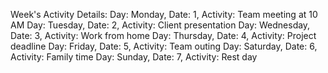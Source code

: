 Week's Activity Details:
Day: Monday, Date: 1, Activity: Team meeting at 10 AM
Day: Tuesday, Date: 2, Activity: Client presentation
Day: Wednesday, Date: 3, Activity: Work from home
Day: Thursday, Date: 4, Activity: Project deadline
Day: Friday, Date: 5, Activity: Team outing
Day: Saturday, Date: 6, Activity: Family time
Day: Sunday, Date: 7, Activity: Rest day
